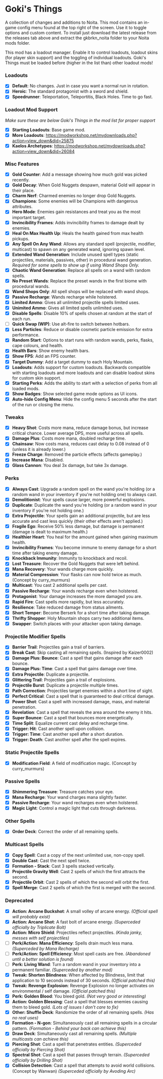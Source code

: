 # Goki's Things
A collection of changes and additions to Noita. This mod contains an in-game config menu found at the top right of the screen. Use it to toggle options and custom content. To install just download the latest release from the releases tab above and extract the gkbrkn_noita folder to your Noita mods folder.

This mod has a loadout manager. Enable it to control loadouts, loadout skins (for player skin support) and the toggling of individual loadouts. Goki's Things must be loaded before (higher in the list than) other loadout mods!

### Loadouts
- [x] **Default**: No changes. Just in case you want a normal run in rotation.
- [x] **Heroic**: The standard protagonist with a sword and shield.
- [x] **Speedrunner**: Teleportation, Teleportitis, Black Holes. Time to go fast.

### Loadout Mod Support
*Make sure these are below Goki's Things in the mod list for proper support*
- [x] **Starting Loadouts**: Base game mod.
- [x] **More Loadouts**: https://modworkshop.net/mydownloads.php?action=view_down&did=25875
- [x] **Kaelos Archetypes**: https://modworkshop.net/mydownloads.php?action=view_down&did=26084

### Misc Features
- [x] **Gold Counter**: Add a message showing how much gold was picked recently.
- [x] **Gold Decay**: When Gold Nuggets despawn, material Gold will appear in their place.
- [x] **Charm Nerf**: Charmed enemies no longer drop Gold Nuggets.
- [x] **Champions**: Some enemies will be Champions with dangerous attributes.
- [x] **Hero Mode**: Enemies gain resistances and treat you as the most important target.
- [x] **Invincibility Frames**: Adds invincibility frames to damage dealt by enemies.
- [x] **Heal On Max Health Up**: Heals the health gained from max health pickups.
- [x] **Any Spell On Any Wand**: Allows any standard spell (projectile, modifier, multicast) to spawn on any generated wand, ignoring spawn level.
- [x] **Extended Wand Generation**: Include unused spell types (static projectiles, materials, passives, other) in procedural wand generation. *Required for some spells to show up if using Wand Shops Only.*
- [x] **Chaotic Wand Generation**: Replace all spells on a wand with random spells.
- [x] **No Preset Wands**: Replace the preset wands in the first biome with procedural wands.
- [x] **Wand Shops Only**: All spell shops will be replaced with wand shops.
- [x] **Passive Recharge**: Wands recharge while holstered.
- [x] **Limited Ammo**: Gives all unlimited projectile spells limited uses.
- [x] **Unimited Ammo**: Gives all limited spells unlimited uses.
- [x] **Disable Spells**: Disable 10% of spells chosen at random at the start of each run.
- [ ] **Quick Swap (WIP)**: Use alt-fire to switch between hotbars.
- [x] **Less Particles**: Reduce or disable cosmetic particle emission for extra performance.
- [x] **Random Start**: Options to start runs with random wands, perks, flasks, cape colours, and health.
- [x] **Health Bars**: Show enemy health bars.
- [x] **Show FPS**: Add an FPS counter.
- [x] **Target Dummy**: Add a target dummy to each Holy Mountain.
- [x] **Loadouts**: Adds support for custom loadouts. Backwards compatible with starting loadouts and more loadouts and can disable loadout skins for custom skin support.
- [x] **Starting Perks**: Adds the ability to start with a selection of perks from all loaded mods.
- [x] **Show Badges**: Show selected game mode options as UI icons.
- [x] **Auto-hide Config Menu**: Hide the config menu 5 seconds after the start of the run or closing the menu.

### Tweaks
- [x] **Heavy Shot**: Costs more mana, reduce damage bonus, but increase critical chance. Lower average DPS, more useful across all spells.
- [x] **Damage Plus**: Costs more mana, doubled recharge time.
- [x] **Chainsaw**: Now costs mana, reduces cast delay to 0.08 instead of 0 (unless it is already lower.)
- [x] **Freeze Charge**: Removed the particle effects (affects gameplay.)
- [x] **Increase Mana**: Disabled.
- [x] **Glass Cannon**: You deal 3x damage, but take 3x damage.

### Perks
- [x] **Always Cast**: Upgrade a random spell on the wand you're holding (or a random wand in your inventory if you're not holding one) to always cast.
- [x] **Demolitionist**: Your spells cause larger, more powerful explosions.
- [x] **Duplicate**: Duplicate the wand you're holding (or a random wand in your inventory if you're not holding one.)
- [x] **Extra Projectile**: Your spells gain an additional projectile, but are less accurate and cast less quickly (their other effects aren't applied.)
- [x] **Fragile Ego**: Receive 50% less damage, but damage is permanent (damage is dealt to maximum health.)
- [x] **Healthier Heart**: You heal for the amount gained when gaining maximum health.
- [x] **Invincibility Frames**: You become immune to enemy damage for a short time after taking enemy damage.
- [x] **Knockback Immunity**: Immunity to knockback and recoil.
- [x] **Lost Treasure**: Recover the Gold Nuggets that were left behind.
- [x] **Mana Recovery**: Your wands charge more quickly.
- [x] **Material Compression**: Your flasks can now hold twice as much. (Concept by curry_murmurs)
- [x] **Multicast**: You cast 2 additional spells per cast.
- [x] **Passive Recharge**: Your wands recharge even when holstered.
- [x] **Protagonist**: Your damage increases the more damaged you are.
- [x] **Rapid Fire**: Cast spells more rapidly, but less accurately.
- [x] **Resilience**: Take reduced damage from status ailments.
- [x] **Short Temper**: Become Berserk for a short time after taking damage.
- [x] **Thrifty Shopper**: Holy Mountain shops carry two additional items.
- [x] **Swapper**: Switch places with your attacker upon taking damage.

### Projectile Modifier Spells
- [x] **Barrier Trail**: Projectiles gain a trail of barriers.
- [x] **Break Cast**: Skip casting all remaining spells. (Inspired by Kaizer0002)
- [x] **Damage Plus: Bounce**: Cast a spell that gains damage after each bounce.
- [x] **Damage Plus: Time**: Cast a spell that gains damage over time.
- [x] **Extra Projectile**: Duplicate a projectile.
- [x] **Glittering Trail**: Projectiles gain a trail of explosions.
- [x] **Projectile Burst**: Duplicate a projectile multiple times.
- [x] **Path Correction**: Projectiles target enemies within a short line of sight.
- [x] **Perfect Critical**: Cast a spell that is guaranteed to deal critical damage.
- [x] **Power Shot**: Cast a spell with increased damage, mass, and material penetration.
- [x] **Revelation**: Cast a spell that reveals the area around the enemy it hits.
- [x] **Super Bounce**: Cast a spell that bounces more energetically.
- [x] **Time Split**: Equalize current cast delay and recharge time.
- [x] **Trigger: Hit**: Cast another spell upon collision.
- [x] **Trigger: Time**: Cast another spell after a short duration.
- [x] **Trigger: Death**: Cast another spell after the spell expires.

### Static Projectile Spells
- [x] **Modification Field**: A field of modification magic. (Concept by curry_murmurs)

### Passive Spells
- [x] **Shimmering Treasure**: Treasure catches your eye.
- [x] **Mana Recharge**: Your wand charges mana slightly faster.
- [x] **Passive Recharge**: Your wand recharges even when holstered.
- [x] **Magic Light**: Control a magic light that cuts through darkness.

### Other Spells
- [x] **Order Deck**: Correct the order of all remaining spells.

### Multicast Spells
- [x] **Copy Spell**: Cast a copy of the next unlimited use, non-copy spell.
- [x] **Double Cast**: Cast the next spell twice.
- [x] **Formation - Stack**: Cast 3 spells stacked vertically.
- [x] **Projectile Gravity Well**: Cast 2 spells of which the first attracts the second.
- [x] **Projectile Orbit**: Cast 2 spells of which the second will orbit the first.
- [x] **Spell Merge**: Cast 2 spells of which the first is merged with the second.

### Deprecated
- [x] **Action: Arcane Buckshot**: A small volley of arcane energy. *(Official spell will probably exist)*
- [x] **Action: Arcane Shot**: A fast bolt of arcane energy. *(Superceded officially by Triplicate Bolt)*
- [x] **Action: Micro Shield**: Projectiles reflect projectiles. *(Kinda janky, messes with self projectiles)*
- [ ] **Perk/Action: Mana Efficiency**: Spells drain much less mana. *(Superceded by Mana Recharge)*
- [ ] **Perk/Action: Spell Efficiency**: Most spell casts are free. *(Abandoned until a better solution is found)*
- [ ] **Perk: Living Wand**: Turn a random wand in your inventory into a permanent familiar. *(Superceded by another mod)*
- [x] **Tweak: Shorten Blindness**: When affected by Blindness, limit that application to 10 seconds instead of 30 seconds. *(Official patched this)*
- [x] **Tweak: Revenge Explosion**: Revenge Explosion no longer activates on environmental / self damage. *(Official patched this)*
- [x] **Perk: Golden Blood**: You bleed gold. *(Not very good or interesting)*
- [x] **Action: Golden Blessing**: Cast a spell that blesses enemies causing them to bleed gold. *(Lots of issues I don't care to fix)*
- [x] **Other: Shuffle Deck**: Randomize the order of all remaining spells. *(Has no real uses)*
- [x] **Formation - N-gon**: Simultaneously cast all remaining spells in a circular pattern. *(Formation - Behind your back can achieve this)*
- [x] **Draw Deck**: Simultaneously cast all remaining spells. *(Multiple multicasts can achieve this)*
- [x] **Piercing Shot**: Cast a spell that penetrates entities. *(Superceded officially by Piercing Shot)*
- [x] **Spectral Shot**: Cast a spell that passes through terrain. *(Superceded officially by Drilling Shot)*
- [x] **Collision Detection**: Cast a spell that attempts to avoid world collisions. (Concept by Wanwan) *(Superceded officially by Avoding Arc)*

